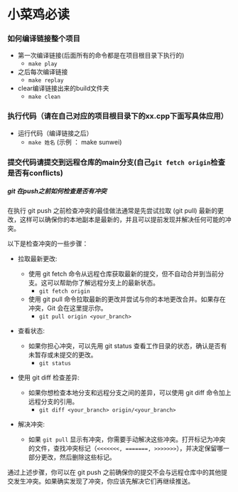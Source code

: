 # 小菜鸡必读

### 如何编译链接整个项目

- 第一次编译链接(后面所有的命令都是在项目根目录下执行的)
  - ```make play```
- 之后每次编译链接
  - ```make replay```
- clear编译链接出来的build文件夹 
  - ```make clean```
  
### 执行代码（请在自己对应的项目根目录下的xx.cpp下面写具体应用）

- 运行代码（编译链接之后）
  - ```make 姓名``` (示例 ： make sunwei)

### 提交代码请提交到远程仓库的main分支(自己```git fetch origin```检查是否有conflicts)

##### git 在push之前如何检查是否有冲突


在执行 git push 之前检查冲突的最佳做法通常是先尝试拉取 (git pull) 最新的更改，这样可以确保你的本地副本是最新的，并且可以提前发现并解决任何可能的冲突。

以下是检查冲突的一些步骤：

- 拉取最新更改:
  - 使用 git fetch 命令从远程仓库获取最新的提交，但不自动合并到当前分支。这可以帮助你了解远程分支上的最新状态。
    - ```git fetch origin```
  - 使用 git pull 命令拉取最新的更改并尝试与你的本地更改合并。如果存在冲突，Git 会在这里提示你。
    - ```git pull origin <your_branch>```

- 查看状态:
  - 如果你担心冲突，可以先用 git status 查看工作目录的状态，确认是否有未暂存或未提交的更改。
    - ```git status```

- 使用 git diff 检查差异:
  - 如果你想检查本地分支和远程分支之间的差异，可以使用 git diff 命令加上远程分支的引用。
    - ```git diff <your_branch> origin/<your_branch>```

- 解决冲突:
  - 如果 ```git pull``` 显示有冲突，你需要手动解决这些冲突。打开标记为冲突的文件，查找冲突标记（```<<<<<<<, =======, >>>>>>>```），并决定保留哪一部分更改，然后删除这些标记。

通过上述步骤，你可以在 git push 之前确保你的提交不会与远程仓库中的其他提交发生冲突。如果确实发现了冲突，你应该先解决它们再继续推送。



